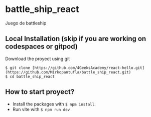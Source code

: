 # battle_ship_react
Juego de battleship 


## Local Installation (skip if you are working on codespaces or gitpod)

Download the proyect using git
```
$ git clone [https://github.com/4GeeksAcademy/react-hello.git](https://github.com/Mirkopantufla/battle_ship_react.git)
$ cd battle_ship_react
```

## How to start proyect?

- Install the packages with `$ npm install`.
- Run vite with `$ npm run dev`
